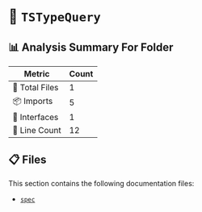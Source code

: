 # 📁 `TSTypeQuery`

## 📊 Analysis Summary For Folder

| Metric | Count |
|--------|-------|
| 📁 Total Files | 1 |
| 📦 Imports | 5 |
| 📐 Interfaces | 1 |
| 🔢 Line Count | 12 |


## 📋 Files

This section contains the following documentation files:

- [`spec`](./spec.md)